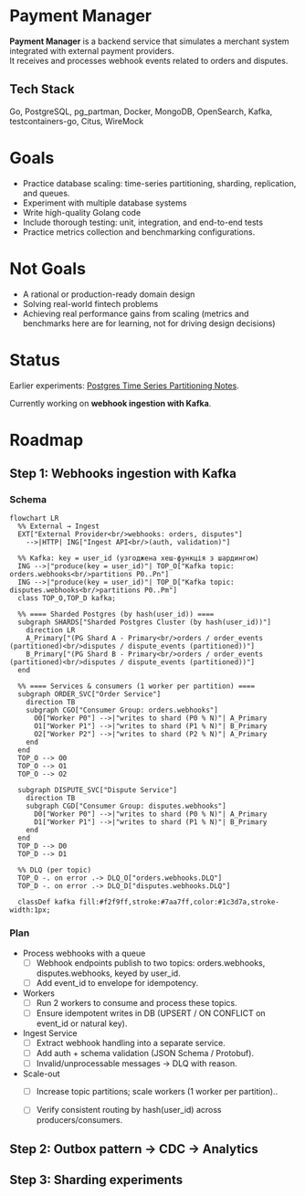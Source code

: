 # Payment Manager

**Payment Manager** is a backend service that simulates a merchant system integrated with external payment providers.  
It receives and processes webhook events related to orders and disputes.

## Tech Stack
Go, PostgreSQL, pg_partman, Docker, MongoDB, OpenSearch, Kafka, testcontainers-go, Citus, WireMock

# Goals

- Practice database scaling: time-series partitioning, sharding, replication, and queues.
- Experiment with multiple database systems
- Write high-quality Golang code
- Include thorough testing: unit, integration, and end-to-end tests
- Practice metrics collection and benchmarking configurations. 


# Not Goals

- A rational or production-ready domain design 
- Solving real-world fintech problems
- Achieving real performance gains from scaling (metrics and benchmarks here are for learning, not for driving design decisions)

# Status
Earlier experiments: [Postgres Time Series Partitioning Notes](./Postgres%20Time%20Series%20Partitioning%20Notes.md).

Currently working on **webhook ingestion with Kafka**.

# Roadmap


## Step 1: Webhooks ingestion with Kafka

### Schema

```mermaid
flowchart LR
  %% External → Ingest
  EXT["External Provider<br/>webhooks: orders, disputes"]
    -->|HTTP| ING["Ingest API<br/>(auth, validation)"]

  %% Kafka: key = user_id (узгоджена хеш-функція з шардингом)
  ING -->|"produce(key = user_id)"| TOP_O["Kafka topic: orders.webhooks<br/>partitions P0..Pn"]
  ING -->|"produce(key = user_id)"| TOP_D["Kafka topic: disputes.webhooks<br/>partitions P0..Pm"]
  class TOP_O,TOP_D kafka;

  %% ==== Sharded Postgres (by hash(user_id)) ====
  subgraph SHARDS["Sharded Postgres Cluster (by hash(user_id))"]
    direction LR
    A_Primary["(PG Shard A - Primary<br/>orders / order_events (partitioned)<br/>disputes / dispute_events (partitioned))"]
    B_Primary["(PG Shard B - Primary<br/>orders / order_events (partitioned)<br/>disputes / dispute_events (partitioned))"]
  end

  %% ==== Services & consumers (1 worker per partition) ====
  subgraph ORDER_SVC["Order Service"]
    direction TB
    subgraph CGO["Consumer Group: orders.webhooks"]
      O0["Worker P0"] -->|"writes to shard (P0 % N)"| A_Primary
      O1["Worker P1"] -->|"writes to shard (P1 % N)"| B_Primary
      O2["Worker P2"] -->|"writes to shard (P2 % N)"| A_Primary
    end
  end
  TOP_O --> O0
  TOP_O --> O1
  TOP_O --> O2

  subgraph DISPUTE_SVC["Dispute Service"]
    direction TB
    subgraph CGD["Consumer Group: disputes.webhooks"]
      D0["Worker P0"] -->|"writes to shard (P0 % N)"| A_Primary
      D1["Worker P1"] -->|"writes to shard (P1 % N)"| B_Primary
    end
  end
  TOP_D --> D0
  TOP_D --> D1

  %% DLQ (per topic)
  TOP_O -. on error .-> DLQ_O["orders.webhooks.DLQ"]
  TOP_D -. on error .-> DLQ_D["disputes.webhooks.DLQ"]

  classDef kafka fill:#f2f9ff,stroke:#7aa7ff,color:#1c3d7a,stroke-width:1px;

```


### Plan

- Process webhooks with a queue
  - [ ] Webhook endpoints publish to two topics: orders.webhooks, disputes.webhooks, keyed by user_id.
  - [ ] Add event_id to envelope for idempotency.
- Workers
  - [ ] Run 2 workers to consume and process these topics.
  - [ ] Ensure idempotent writes in DB (UPSERT / ON CONFLICT on event_id or natural key).
- Ingest Service 
   - [ ] Extract webhook handling into a separate service.
   - [ ] Add auth + schema validation (JSON Schema / Protobuf).
   - [ ] Invalid/unprocessable messages → DLQ with reason.
- Scale-out
   - [ ] Increase topic partitions; scale workers (1 worker per partition)..
   - [ ] Verify consistent routing by hash(user_id) across producers/consumers.


## Step 2: Outbox pattern → CDC → Analytics

## Step 3: Sharding experiments
